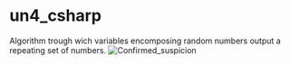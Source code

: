 # un4_csharp
Algorithm trough wich variables encomposing random numbers output a repeating set of numbers.
![Confirmed_suspicion](https://github.com/V3RDAD/un4_csharp/blob/main/un4_c#.PNG)
